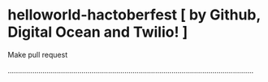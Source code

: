 # helloworld-hactoberfest [ by Github, Digital Ocean and Twilio! ]
Make pull request

........................................................................................................................
